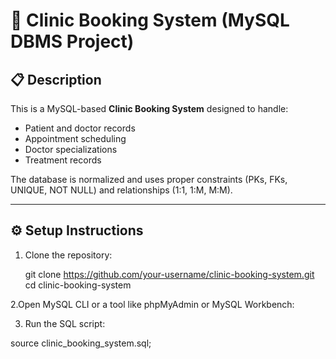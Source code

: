 # 🏥 Clinic Booking System (MySQL DBMS Project)

## 📋 Description
This is a MySQL-based **Clinic Booking System** designed to handle:
- Patient and doctor records
- Appointment scheduling
- Doctor specializations
- Treatment records

The database is normalized and uses proper constraints (PKs, FKs, UNIQUE, NOT NULL) and relationships (1:1, 1:M, M:M).

---

## ⚙️ Setup Instructions

1. Clone the repository:
   
   git clone https://github.com/your-username/clinic-booking-system.git
   cd clinic-booking-system

2.Open MySQL CLI or a tool like phpMyAdmin or MySQL Workbench:

3. Run the SQL script:

source clinic_booking_system.sql;





